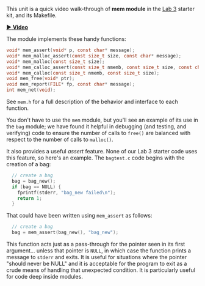 This unit is a quick video walk-through of **mem module** in the [Lab 3](https://github.com/CS50DartmouthFA2025/home/blob/main/labs/lab3) starter kit, and its Makefile.

**[:arrow_forward: Video](https://dartmouth.hosted.panopto.com/Panopto/Pages/Viewer.aspx?id=75860588-a1c3-4a4c-8a1d-ad0d01176ac4)**

The module implements these handy functions:

```c
void* mem_assert(void* p, const char* message);
void* mem_malloc_assert(const size_t size, const char* message);
void* mem_malloc(const size_t size);
void* mem_calloc_assert(const size_t nmemb, const size_t size, const char* message);
void* mem_calloc(const size_t nmemb, const size_t size);
void mem_free(void* ptr);
void mem_report(FILE* fp, const char* message);
int mem_net(void);
```

See `mem.h` for a full description of the behavior and interface to each function.

You don't have to use the `mem` module, but you'll see an example of its use in the `bag` module; we have found it helpful in debugging (and testing, and verifying) code to ensure the number of calls to `free()` are balanced with respect to the number of calls to `malloc()`.

It also provides a useful *assert* feature.
None of our Lab 3 starter code uses this feature, so here's an example.
The `bagtest.c` code begins with the creation of a bag:

```c
  // create a bag                                                               
  bag = bag_new();
  if (bag == NULL) {
    fprintf(stderr, "bag_new failed\n");
    return 1;
  }
```

That could have been written using `mem_assert` as follows:

```c
  // create a bag                                                               
  bag = mem_assert(bag_new(), "bag_new");
```

This function acts just as a pass-through for the pointer seen in its first argument... unless that pointer is `NULL`, in which case the function prints a message to `stderr` and exits.
It is useful for situations where the pointer "should never be NULL" and it is acceptable for the program to exit as a crude means of handling that unexpected condition.
It is particularly useful for code deep inside modules.

